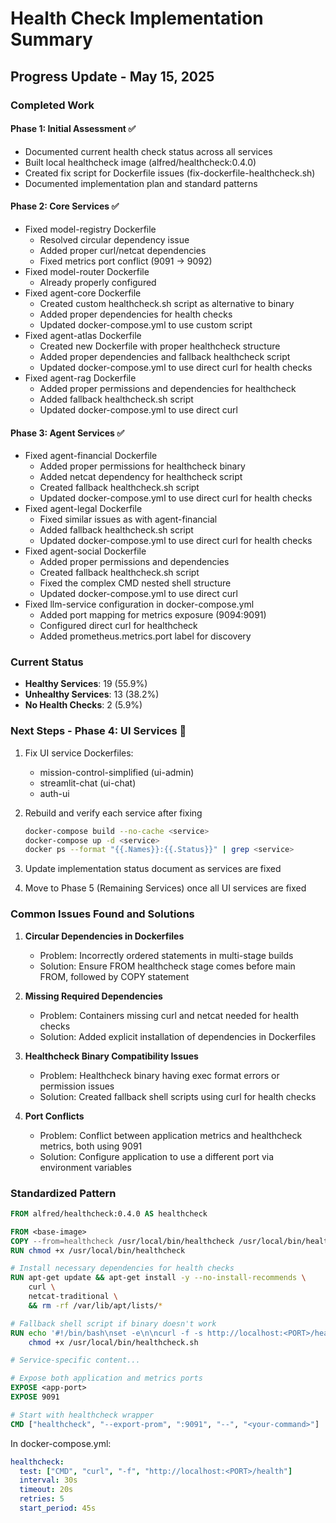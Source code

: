 # Health Check Implementation Summary

## Progress Update - May 15, 2025

### Completed Work

#### Phase 1: Initial Assessment ✅
- Documented current health check status across all services
- Built local healthcheck image (alfred/healthcheck:0.4.0)
- Created fix script for Dockerfile issues (fix-dockerfile-healthcheck.sh)
- Documented implementation plan and standard patterns

#### Phase 2: Core Services ✅
- Fixed model-registry Dockerfile
  - Resolved circular dependency issue
  - Added proper curl/netcat dependencies
  - Fixed metrics port conflict (9091 → 9092)
- Fixed model-router Dockerfile
  - Already properly configured
- Fixed agent-core Dockerfile
  - Created custom healthcheck.sh script as alternative to binary
  - Added proper dependencies for health checks
  - Updated docker-compose.yml to use custom script
- Fixed agent-atlas Dockerfile
  - Created new Dockerfile with proper healthcheck structure
  - Added proper dependencies and fallback healthcheck script
  - Updated docker-compose.yml to use direct curl for health checks
- Fixed agent-rag Dockerfile
  - Added proper permissions and dependencies for healthcheck
  - Added fallback healthcheck.sh script
  - Updated docker-compose.yml to use direct curl

#### Phase 3: Agent Services ✅
- Fixed agent-financial Dockerfile
  - Added proper permissions for healthcheck binary
  - Added netcat dependency for healthcheck script
  - Created fallback healthcheck.sh script
  - Updated docker-compose.yml to use direct curl for health checks
- Fixed agent-legal Dockerfile
  - Fixed similar issues as with agent-financial
  - Added fallback healthcheck.sh script
  - Updated docker-compose.yml to use direct curl for health checks
- Fixed agent-social Dockerfile
  - Added proper permissions and dependencies
  - Created fallback healthcheck.sh script
  - Fixed the complex CMD nested shell structure
  - Updated docker-compose.yml to use direct curl
- Fixed llm-service configuration in docker-compose.yml
  - Added port mapping for metrics exposure (9094:9091)
  - Configured direct curl for healthcheck
  - Added prometheus.metrics.port label for discovery

### Current Status
- **Healthy Services**: 19 (55.9%)
- **Unhealthy Services**: 13 (38.2%)
- **No Health Checks**: 2 (5.9%)

### Next Steps - Phase 4: UI Services 🔄

1. Fix UI service Dockerfiles:
   - mission-control-simplified (ui-admin)
   - streamlit-chat (ui-chat)
   - auth-ui

2. Rebuild and verify each service after fixing
   ```bash
   docker-compose build --no-cache <service>
   docker-compose up -d <service>
   docker ps --format "{{.Names}}:{{.Status}}" | grep <service>
   ```

3. Update implementation status document as services are fixed

4. Move to Phase 5 (Remaining Services) once all UI services are fixed

### Common Issues Found and Solutions

1. **Circular Dependencies in Dockerfiles**
   - Problem: Incorrectly ordered statements in multi-stage builds
   - Solution: Ensure FROM healthcheck stage comes before main FROM, followed by COPY statement

2. **Missing Required Dependencies**
   - Problem: Containers missing curl and netcat needed for health checks
   - Solution: Added explicit installation of dependencies in Dockerfiles

3. **Healthcheck Binary Compatibility Issues**
   - Problem: Healthcheck binary having exec format errors or permission issues
   - Solution: Created fallback shell scripts using curl for health checks

4. **Port Conflicts**
   - Problem: Conflict between application metrics and healthcheck metrics, both using 9091
   - Solution: Configure application to use a different port via environment variables

### Standardized Pattern

```dockerfile
FROM alfred/healthcheck:0.4.0 AS healthcheck

FROM <base-image>
COPY --from=healthcheck /usr/local/bin/healthcheck /usr/local/bin/healthcheck
RUN chmod +x /usr/local/bin/healthcheck

# Install necessary dependencies for health checks
RUN apt-get update && apt-get install -y --no-install-recommends \
    curl \
    netcat-traditional \
    && rm -rf /var/lib/apt/lists/*

# Fallback shell script if binary doesn't work
RUN echo '#!/bin/bash\nset -e\n\ncurl -f -s http://localhost:<PORT>/health > /dev/null || exit 1\nexit 0' > /usr/local/bin/healthcheck.sh && \
    chmod +x /usr/local/bin/healthcheck.sh

# Service-specific content...

# Expose both application and metrics ports
EXPOSE <app-port>
EXPOSE 9091

# Start with healthcheck wrapper
CMD ["healthcheck", "--export-prom", ":9091", "--", "<your-command>"]
```

In docker-compose.yml:
```yaml
healthcheck:
  test: ["CMD", "curl", "-f", "http://localhost:<PORT>/health"]
  interval: 30s
  timeout: 20s
  retries: 5
  start_period: 45s
```
